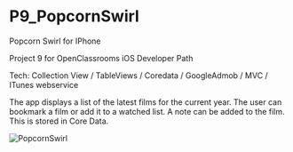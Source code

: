 # P9_PopcornSwirl

Popcorn Swirl for IPhone

Project 9 for OpenClassrooms iOS Developer Path

Tech: Collection View / TableViews / Coredata / GoogleAdmob / MVC / ITunes webservice

The app displays a list of the latest films for the current year. The user can bookmark a film or add it to a watched list.
A note can be added to the film. This is stored in Core Data.

![PopcornSwirl](https://user-images.githubusercontent.com/68062208/127656058-c6fbf7b4-e0d0-4589-8d83-798a2da472f3.gif)

